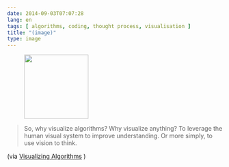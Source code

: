 ```yaml
---
date: 2014-09-03T07:07:28
lang: en
tags: [ algorithms, coding, thought process, visualisation ]
title: "(image)"
type: image
---
```


<figure>
<a
href="https://hugo.ferreira.cc/so-why-visualize-algorithms-why-visualize/attachment/80/"
rel="attachment"><img
src="/wp-content/uploads/2014/09/tumblr_nbcmt09XD21qz82meo1_400-150x150.gif"
width="150" height="150" /></a></figure>

> So, why visualize algorithms? Why visualize anything? To leverage the
> human visual system to improve understanding. Or more simply, to use
> vision to think.

(via [Visualizing Algorithms](http://bost.ocks.org/mike/algorithms/) )


